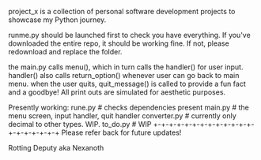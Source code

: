 project_x is a collection of personal software development projects to showcase my Python journey.

runme.py should be launched first to check you have everything.
If you've downloaded the entire repo, it should be working fine.
If not, please redownload and replace the folder.

the main.py calls menu(), which in turn calls the handler() for user input.
handler() also calls return_option() whenever user can go back to main menu.
when the user quits, quit_message() is called to provide a fun fact and a goodbye!
All print outs are simulated for aesthetic purposes.

Presently working:
rune.py           # checks dependencies present
main.py           # the menu screen, input handler, quit handler
converter.py      # currently only decimal to other types. WIP.
to_do.py          # WIP
+-+-+-+-+-+-+-+-+-+-+-+-+-+-+-+-+-+-+-+
Please refer back for future updates!

Rotting Deputy aka Nexanoth
